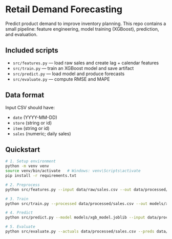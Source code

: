 # Retail Demand Forecasting

Predict product demand to improve inventory planning. This repo contains a small pipeline: feature engineering, model training (XGBoost), prediction, and evaluation.

## Included scripts
- `src/features.py` — load raw sales and create lag + calendar features
- `src/train.py` — train an XGBoost model and save artifact
- `src/predict.py` — load model and produce forecasts
- `src/evaluate.py` — compute RMSE and MAPE

## Data format
Input CSV should have:
- `date` (YYYY-MM-DD)
- `store` (string or id)
- `item` (string or id)
- `sales` (numeric; daily sales)

## Quickstart
```bash
# 1. Setup environment
python -m venv venv
source venv/bin/activate   # Windows: venv\Scripts\activate
pip install -r requirements.txt

# 2. Preprocess
python src/features.py --input data/raw/sales.csv --out data/processed/sales.csv

# 3. Train
python src/train.py --processed data/processed/sales.csv --out models/xgb_model.joblib

# 4. Predict
python src/predict.py --model models/xgb_model.joblib --input data/processed/sales.csv --out data/preds.csv

# 5. Evaluate
python src/evaluate.py --actuals data/processed/sales.csv --preds data/preds.csv
